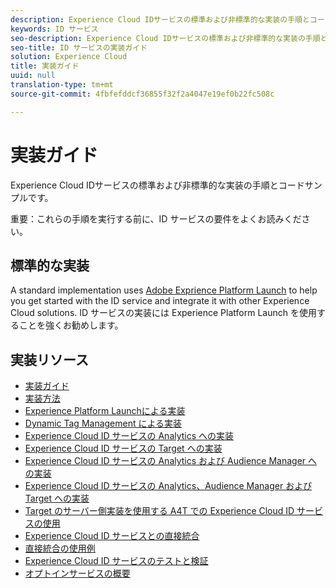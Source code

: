 ```yaml
---
description: Experience Cloud IDサービスの標準および非標準的な実装の手順とコードサンプルです。
keywords: ID サービス
seo-description: Experience Cloud IDサービスの標準および非標準的な実装の手順とコードサンプルです。
seo-title: ID サービスの実装ガイド
solution: Experience Cloud
title: 実装ガイド
uuid: null
translation-type: tm+mt
source-git-commit: 4fbfefddcf36855f32f2a4047e19ef0b22fc508c

---
```



# 実装ガイド

Experience Cloud IDサービスの標準および非標準的な実装の手順とコードサンプルです。

重要：これらの手順を実行する前に、ID サービスの要件をよくお読みください。

## 標準的な実装

A standard implementation uses [Adobe Exprience Platform Launch](https://docs.adobelaunch.com/) to help you get started with the ID service and integrate it with other Experience Cloud solutions. ID サービスの実装には Experience Platform Launch を使用することを強くお勧めします。

## 実装リソース

* [実装ガイド](implementation-guides.md)
* [実装方法](implementation-methods.md)
* [Experience Platform Launchによる実装](ecid-implement-with-launch.md)
* [Dynamic Tag Management による実装](standard.md)
* [Experience Cloud ID サービスの Analytics への実装](setup-analytics.md)
* [Experience Cloud ID サービスの Target への実装](setup-target.md)
* [Experience Cloud ID サービスの Analytics および Audience Manager への実装](setup-aam-analytics.md)
* [Experience Cloud ID サービスの Analytics、Audience Manager および Target への実装](setup-aam-analytics-target.md)
* [Target のサーバー側実装を使用する A4T での Experience Cloud ID サービスの使用](ecid-a4t-target.md)
* [Experience Cloud ID サービスとの直接統合](direct-integration.md)
* [直接統合の使用例](direct-integration-examples.md)
* [Experience Cloud ID サービスのテストと検証](test-verify.md)
* [オプトインサービスの概要](opt-in-service/optin-overview.md)
